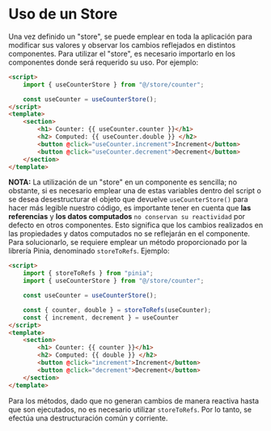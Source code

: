 # Uso de un Store

Una vez definido un "store", se puede emplear en toda la aplicación para modificar sus valores y observar los cambios reflejados en distintos componentes. Para utilizar el "store", es necesario importarlo en los componentes donde será requerido su uso. Por ejemplo:

```html
<script>
    import { useCounterStore } from "@/store/counter";

    const useCounter = useCounterStore();
</script>
<template>
    <section>
        <h1> Counter: {{ useCounter.counter }}</h1>
        <h2> Computed: {{ useCounter.double }} </h2>
        <button @click="useCounter.increment">Increment</button>
        <button @click="useCounter.decrement">Decrement</button>
    </section>
</template>
```

**NOTA:** La utilización de un "store" en un componente es sencilla; no obstante, si es necesario emplear una de estas variables dentro del script o se desea desestructurar el objeto que devuelve `useCounterStore()` para hacer más legible nuestro código, es importante tener en cuenta que **las referencias** y **los datos computados** `no conservan su reactividad` por defecto en otros componentes. Esto significa que los cambios realizados en las propiedades y datos computados no se reflejarán en el componente. Para solucionarlo, se requiere emplear un método proporcionado por la librería Pinia, denominado `storeToRefs`. Ejemplo:

```html
<script>
    import { storeToRefs } from "pinia";
    import { useCounterStore } from "@/store/counter";

    const useCounter = useCounterStore();

    const { counter, double } = storeToRefs(useCounter);
    const { increment, decrement } = useCounter
</script>
<template>
    <section>
        <h1> Counter: {{ counter }}</h1>
        <h2> Computed: {{ double }} </h2>
        <button @click="increment">Increment</button>
        <button @click="decrement">Decrement</button>
    </section>
</template>
```

Para los métodos, dado que no generan cambios de manera reactiva hasta que son ejecutados, no es necesario utilizar `storeToRefs`. Por lo tanto, se efectúa una destructuración común y corriente.
